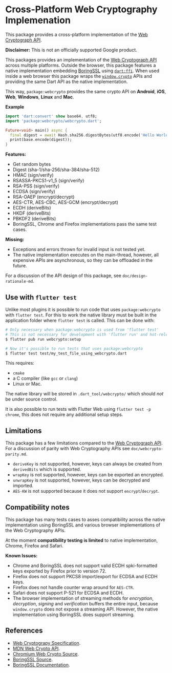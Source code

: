 Cross-Platform Web Cryptography Implemenation
=============================================
This package provides a cross-platform implementation of the
[Web Cryptograph API][webcrypto-spec].

**Disclaimer:** This is not an officially supported Google product.

This packages provides an implementation of the
[Web Cryptograph API][webcrypto-spec] across multiple platforms. Outside the
browser, this package features a native implementation embedding
[BoringSSL][boringssl-src] using [`dart:ffi`][dart-ffi]. When used inside a
web browser this package wraps the [`window.crypto`][window-crypto] APIs and
providing the same Dart API as the native implementation.

This way, `package:webcrypto` provides the same crypto API on **Android**, **iOS**, **Web**, **Windows**, **Linux** and **Mac**.

**Example**
```dart
import 'dart:convert' show base64, utf8;
import 'package:webcrypto/webcrypto.dart';

Future<void> main() async {
  final digest = await Hash.sha256.digestBytes(utf8.encode('Hello World'));
  print(base.encode(digest));
}
```

**Features:**
 * Get random bytes
 * Digest (sha-1/sha-256/sha-384/sha-512)
 * HMAC (sign/verify)
 * RSASSA-PKCS1-v1_5 (sign/verify)
 * RSA-PSS (sign/verify)
 * ECDSA (sign/verify)
 * RSA-OAEP	(encrypt/decrypt)
 * AES-CTR, AES-CBC, AES-GCM (encrypt/decrypt)
 * ECDH (deriveBits)
 * HKDF (deriveBits)
 * PBKDF2	(deriveBits)
 * BoringSSL, Chrome and Firefox implementations pass the same test cases.

**Missing:**
 * Exceptions and errors thrown for invalid input is not tested yet.
 * The native implementation executes on the main-thread, however, all expensive
   APIs are asynchronous, so they can be offloaded in the future.

For a discussion of the API design of this package,
see `doc/design-rationale-md`.

## Use with `flutter test`

Unlike most plugins it is possible to run code that uses `package:webcrypto`
with `flutter test`. For this to work the native library must be built in the
application folder where `flutter test` is called. This can be done with:

```bash
# Only necessary when package:webcrypto is used from 'flutter test'
# This is not necessary for development with 'flutter run' and hot-reload
$ flutter pub run webcrypto:setup

# Now it's possible to run tests that uses package:webcrypto
$ flutter test test/my_test_file_using_webcrypto.dart
```

This requires:
 * `cmake`
 * a C compiler (like `gcc` or `clang`)
 * Linux or Mac.

The native library will be stored in `.dart_tool/webcrypto/` which should
_not_ be under source control.

It is also possible to run tests with Flutter Web using
`flutter test -p chrome`, this does not require any additional setup steps.

## Limitations
This package has a few limitations compared to the
[Web Cryptograph API][webcrypto-spec]. For a discussion of parity with
Web Cryptography APIs see `doc/webcrypto-parity.md`.

 * `deriveKey` is not supported, however, keys can always be created from
    `derivedBits` which is supported.
 * `wrapKey` is not supported, however, keys can be exported an encrypted.
 * `unwrapKey` is not supported, however, keys can be decrypted and imported.
 * `AES-KW` is not supported because it does not support `encrypt`/`decrypt`.

## Compatibility notes
This package has many tests cases to asses compatibility across the native
implementation using BoringSSL and various browser implementations of the
Web Cryptography APIs.

At the moment **compatibility testing is limited** to native implementation,
Chrome, Firefox and Safari.

**Known Issues:**
 * Chrome and BoringSSL does not support valid ECDH spki-formatted keys exported
   by Firefox prior to version 72.
 * Firefox does not support PKCS8 import/export for ECDSA and ECDH keys.
 * Firefox does not handle counter wrap around for `AES-CTR`.
 * Safari does not support P-521 for ECDSA and ECDH.
 * The browser implementation of streaming methods for _encryption_,
   _decryption_, _signing_ and _verification_ buffers the entire input, because
   `window.crypto` does not expose a streaming API. However, the native
   implementation using BoringSSL does support streaming.

## References

 * [Web Cryptograpy Specification][webcrypto-spec].
 * [MDN Web Crypto API][webcrypto-mdn].
 * [Chromium Web Crypto Source][chrome-src].
 * [BoringSSL Source][boringssl-src].
 * [BoringSSL Documentation][boringssl-docs].


[window-crypto]: webcrypto-mdn
[webcrypto-spec]: https://www.w3.org/TR/WebCryptoAPI/
[boringssl-src]: https://boringssl.googlesource.com/boringssl/
[boringssl-docs]: https://commondatastorage.googleapis.com/chromium-boringssl-docs/headers.html
[dart-ffi]: https://api.dart.dev/stable/2.8.4/dart-ffi/dart-ffi-library.html
[chrome-src]: https://chromium.googlesource.com/chromium/src/+/master/components/webcrypto
[webcrypto-mdn]: https://developer.mozilla.org/en-US/docs/Web/API/Web_Crypto_API
